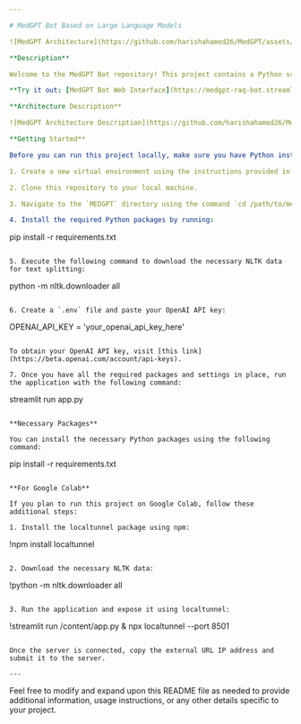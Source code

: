 ```yaml
---

# MedGPT Bot Based on Large Language Models

![MedGPT Architecture](https://github.com/harishahamed26/MedGPT/assets/36252984/d1c55d20-e537-4272-8f2d-ba10b9efd869)

**Description**

Welcome to the MedGPT Bot repository! This project contains a Python script, `appStreamlit.py`, that harnesses the power of natural language processing to summarize various types of documents, including PDFs, Word files (`.doc` and `.docx`), text files (`.txt`), and audio documents. The user interface for this script is built using the Streamlit library, allowing users to input the file path and a custom prompt for summarization.

**Try it out: [MedGPT Bot Web Interface](https://medgpt-raq-bot.streamlit.app/)**

**Architecture Description**

![MedGPT Architecture Description](https://github.com/harishahamed26/MedGPT/assets/36252984/502a08de-e948-42ef-8bcb-18cd5f145357)

**Getting Started**

Before you can run this project locally, make sure you have Python installed on your machine. It's also recommended to create a virtual environment to manage project dependencies and avoid conflicts with other projects. Here are the steps to set up and run MedGPT Bot:

1. Create a new virtual environment using the instructions provided in this [link](https://realpython.com/python-virtual-environments-a-primer/).

2. Clone this repository to your local machine.

3. Navigate to the `MEDGPT` directory using the command `cd /path/to/medgpt`.

4. Install the required Python packages by running:

   ```
   pip install -r requirements.txt
   ```

5. Execute the following command to download the necessary NLTK data for text splitting:

   ```
   python -m nltk.downloader all
   ```

6. Create a `.env` file and paste your OpenAI API key:

   ```
   OPENAI_API_KEY = 'your_openai_api_key_here'
   ```

   To obtain your OpenAI API key, visit [this link](https://beta.openai.com/account/api-keys).

7. Once you have all the required packages and settings in place, run the application with the following command:

   ```
   streamlit run app.py
   ```

**Necessary Packages**

You can install the necessary Python packages using the following command:

```
pip install -r requirements.txt
```

**For Google Colab**

If you plan to run this project on Google Colab, follow these additional steps:

1. Install the localtunnel package using npm:

   ```
   !npm install localtunnel
   ```

2. Download the necessary NLTK data:

   ```
   !python -m nltk.downloader all
   ```

3. Run the application and expose it using localtunnel:

   ```
   !streamlit run /content/app.py & npx localtunnel --port 8501
   ```

   Once the server is connected, copy the external URL IP address and submit it to the server.

---
```


Feel free to modify and expand upon this README file as needed to provide additional information, usage instructions, or any other details specific to your project.
